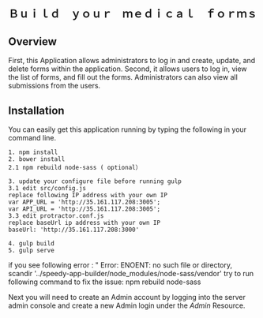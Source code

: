 Ｂｕｉｌｄ　ｙｏｕｒ　ｍｅｄｉｃａｌ　ｆｏｒｍｓ　
---------------------------------

Overview
--------

First, this Application allows administrators to log in and create, update, and delete forms within the application. Second, it allows users to log in, view the list of forms, and fill out the forms. Administrators can also view all submissions from the users. 


Installation
--------------
You can easily get this application running by typing the following in your command line.

```
1. npm install
2. bower install
2.1 npm rebuild node-sass ( optional）

3. update your configure file before running gulp
3.1 edit src/config.js
replace following IP address with your own IP
var APP_URL = 'http://35.161.117.208:3005';
var API_URL = 'http://35.161.117.208:3005';
3.3 edit protractor.conf.js
replace baseUrl ip address with your own IP
baseUrl: 'http://35.161.117.208:3000'

4. gulp build
5. gulp serve
```
if you see following error : " Error: ENOENT: no such file or directory, scandir '../speedy-app-builder/node_modules/node-sass/vendor'
try to run following command to fix the issue:
npm rebuild node-sass

Next you will need to create an Admin account by logging into the server admin console and create a new
Admin login under the *Admin* Resource.
